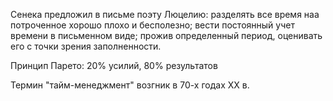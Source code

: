 
Сенека предложил в письме поэту Люцелию:
разделять все время наа потроченное хорошо плохо и бесполезно; вести постоянный учет времени в письменном виде; прожив определенный период, оценивать его с точки зрения заполненности. 

Принцип Парето: 20% усилий, 80% результатов


Термин "тайм-менеджмент" возгник в 70-х годах XX в.